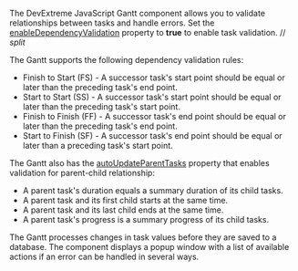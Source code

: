 The DevExtreme JavaScript Gantt component allows you to validate relationships between tasks and handle errors. Set the [enableDependencyValidation](/Documentation/ApiReference/UI_Components/dxGantt/Configuration/validation/#enableDependencyValidation) property to **true** to enable task validation.
// _split_

The Gantt supports the following dependency validation rules:

* Finish to Start (FS) - A successor task's start point should be equal or later than the preceding task's end point.
* Start to Start (SS) - A successor task's start point should be equal or later than the preceding task's start point.
* Finish to Finish (FF) - A successor task's end point should be equal or later than the preceding task's end point.
* Start to Finish (SF) - A successor task's end point should be equal or later than a preceding task's start point.

The Gantt also has the [autoUpdateParentTasks](/Documentation/ApiReference/UI_Components/dxGantt/Configuration/validation/#autoUpdateParentTasks) property that enables validation for parent-child relationship:

* A parent task's duration equals a summary duration of its child tasks.
* A parent task and its first child starts at the same time.
* A parent task and its last child ends at the same time.
* A parent task's progress is a summary progress of its child tasks.

The Gantt processes changes in task values before they are saved to a database. The component displays a popup window with a list of available actions if an error can be handled in several ways.
